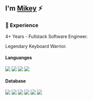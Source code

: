 ## I'm [Mikey](https://mikey.software) ⚡


### 💼 Experience
4+ Years - Fullstack Software Engineer.

Legendary Keyboard Warrior.

#### Languanges
<img src="https://img.shields.io/badge/HTML5-E34F26?style=for-the-badge&logo=html5&logoColor=white" /> <!-- HTML5 -->
<img src="https://img.shields.io/badge/CSS3-1572B6?style=for-the-badge&logo=css3&logoColor=white" /> <!-- CSS3 -->
<img src="https://img.shields.io/badge/JavaScript-F7DF1E?style=for-the-badge&logo=javascript&logoColor=black" /> <!-- JavaScript -->
<img src="https://img.shields.io/badge/TypeScript-007ACC?style=for-the-badge&logo=typescript&logoColor=white" /> <!-- TypeScript -->

#### Database
<img src="https://img.shields.io/badge/PostgreSQL-316192?style=for-the-badge&logo=postgresql&logoColor=white" /> <!-- PostgreSQL -->
<img src="https://img.shields.io/badge/redis-%23DD0031.svg?&style=for-the-badge&logo=redis&logoColor=white" /> <!-- Redis -->
<img src="https://img.shields.io/badge/MongoDB-4EA94B?style=for-the-badge&logo=mongodb&logoColor=white" /> <!-- MongoDB -->
<img src="https://img.shields.io/badge/rabbitmq-%23FF6600.svg?&style=for-the-badge&logo=rabbitmq&logoColor=white" /> <!-- RabbitMQ -->
<img src="https://img.shields.io/badge/Neo4j-018bff?style=for-the-badge&logo=neo4j&logoColor=white" /> <!-- Neo4J -->
<img src="https://img.shields.io/badge/prisma-1B222D?style=for-the-badge&logo=prisma&logoColor=white" /> <!-- Prisma -->

<!-- ### 💻 Technologies
- Front-end Development: **HTML5, CSS3, Javascript, Sass, React, Redux, NextJS, Vue, Vuex, Nuxt**
- Back-end Development: **NodeJS, Express, MongoDB, Mongoose, PostgreSQL, Sequelize, Redis**
- Mobile Development: **React Native, Apache Cordova, PhoneGap**
- Developement Operations: **Linux, Ubuntu, Nginx, Apache, Digital Ocean**
- Tooling & Scripting: **Python3, Strapi**

### 📬 Find Me  -->
